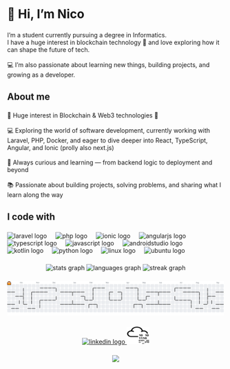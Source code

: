 <h1 align="left">👋 Hi, I’m Nico</h1>

###

<p align="left">I’m a student currently pursuing a degree in Informatics.<br>I have a huge interest in blockchain technology 🤩 and love exploring how it can shape the future of tech.<br><br>💻 I’m also passionate about learning new things, building projects, and growing as a developer.</p>

###

<h2 align="left">About me</h2>

###

<p align="left">🔗 Huge interest in Blockchain & Web3 technologies 🤩<br><br>💻 Exploring the world of software development, currently working with Laravel, PHP, Docker, and eager to dive deeper into React, TypeScript, Angular, and Ionic (prolly also next.js)<br><br>🚀 Always curious and learning — from backend logic to deployment and beyond<br><br>📚 Passionate about building projects, solving problems, and sharing what I learn along the way</p>

###

<h2 align="left">I code with</h2>

###

<div align="left">
  <img src="https://cdn.jsdelivr.net/gh/devicons/devicon/icons/laravel/laravel-original.svg" height="40" alt="laravel logo"  />
  <img width="12" />
  <img src="https://cdn.jsdelivr.net/gh/devicons/devicon/icons/php/php-original.svg" height="40" alt="php logo"  />
  <img width="12" />
  <img src="https://cdn.jsdelivr.net/gh/devicons/devicon/icons/ionic/ionic-original.svg" height="40" alt="ionic logo"  />
  <img width="12" />
  <img src="https://cdn.jsdelivr.net/gh/devicons/devicon/icons/angularjs/angularjs-original.svg" height="40" alt="angularjs logo"  />
  <img width="12" />
  <img src="https://cdn.jsdelivr.net/gh/devicons/devicon/icons/typescript/typescript-original.svg" height="40" alt="typescript logo"  />
  <img width="12" />
  <img src="https://cdn.jsdelivr.net/gh/devicons/devicon/icons/javascript/javascript-original.svg" height="40" alt="javascript logo"  />
  <img width="12" />
  <img src="https://cdn.jsdelivr.net/gh/devicons/devicon/icons/androidstudio/androidstudio-original.svg" height="40" alt="androidstudio logo"  />
  <img width="12" />
  <img src="https://cdn.jsdelivr.net/gh/devicons/devicon/icons/kotlin/kotlin-original.svg" height="40" alt="kotlin logo"  />
  <img width="12" />
  <img src="https://cdn.jsdelivr.net/gh/devicons/devicon/icons/python/python-original.svg" height="40" alt="python logo"  />
  <img width="12" />
  <img src="https://cdn.jsdelivr.net/gh/devicons/devicon/icons/linux/linux-original.svg" height="40" alt="linux logo"  />
  <img width="12" />
  <img src="https://cdn.jsdelivr.net/gh/devicons/devicon/icons/ubuntu/ubuntu-plain.svg" height="40" alt="ubuntu logo"  />
</div>

###

<div align="center">
  <img src="https://github-readme-stats.vercel.app/api?username=himeriusnico&hide_title=false&hide_rank=false&show_icons=true&include_all_commits=true&count_private=true&disable_animations=false&theme=dracula&locale=en&hide_border=false&order=1" height="150" alt="stats graph"  />
  <img src="https://github-readme-stats.vercel.app/api/top-langs?username=himeriusnico&locale=en&hide_title=false&layout=compact&card_width=320&langs_count=5&theme=dracula&hide_border=false&order=2" height="150" alt="languages graph"  />
  <img src="https://streak-stats.demolab.com?user=himeriusnico&locale=en&mode=daily&theme=dracula&hide_border=false&border_radius=5&order=3" height="150" alt="streak graph"  />
</div>

###

<!-- <img src="https://raw.githubusercontent.com/himeriusnico/himeriusnico/output/snake.svg" alt="Snake animation" /> -->

###

<picture>
  <source media="(prefers-color-scheme: dark)" srcset="https://raw.githubusercontent.com/himeriusnico/himeriusnico/output/pacman-contribution-graph-dark.svg">
  <source media="(prefers-color-scheme: light)" srcset="https://raw.githubusercontent.com/himeriusnico/himeriusnico/output/pacman-contribution-graph.svg">
  <img alt="pacman contribution graph" src="https://raw.githubusercontent.com/himeriusnico/himeriusnico/output/pacman-contribution-graph.svg">
</picture>

###

<div align="center">
  <a href="https://www.linkedin.com/in/nicoisao/" target="_blank">
    <img src="https://raw.githubusercontent.com/maurodesouza/profile-readme-generator/master/src/assets/icons/social/linkedin/default.svg" width="52" height="40" alt="linkedin logo"  />
  </a>
  <a href="https://tryhackme.com/p/dyce" target="_blank">
    <img src="https://raw.githubusercontent.com/maurodesouza/profile-readme-generator/master/src/assets/icons/social/tryhackme/default.svg" width="52" height="40" alt="tryhackme logo"  />
  </a>
</div>

###

<div align="center">
  <img height="900" src="https://i.pinimg.com/736x/4f/98/1b/4f981b015e1aa9d4441ba94629826c60.jpg"  />
</div>

###
